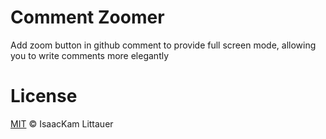 # Comment Zoomer

Add zoom button in github comment to provide full screen mode, 
allowing you to write comments more elegantly

# License

[MIT](https://github.com/isaaxite/comment_zoomer/blob/master/LICENSE) © IsaacKam Littauer
